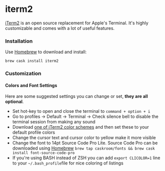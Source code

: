 # iterm2

[iTerm2](http://www.iterm2.com/) is an open source replacement for Apple's Terminal. It's highly customizable and comes with a lot of useful features.

### Installation <a id="installation"></a>

Use [Homebrew](http://sourabhbajaj.com/mac-setup/Homebrew/) to download and install:

```text
brew cask install iterm2
```

### Customization <a id="customization"></a>

#### Colors and Font Settings <a id="colors-and-font-settings"></a>

Here are some suggested settings you can change or set, **they are all optional**.

* Set hot-key to open and close the terminal to `command + option + i`
* Go to profiles -&gt; Default -&gt; Terminal -&gt; Check silence bell to disable the terminal session from making any sound
* Download [one of iTerm2 color schemes](https://github.com/mbadolato/iTerm2-Color-Schemes/tree/master/schemes) and then set these to your default profile colors
* Change the cursor text and cursor color to yellow make it more visible
* Change the font to 14pt Source Code Pro Lite. Source Code Pro can be downloaded using [Homebrew](https://sourabhbajaj.com/mac-setup/Homebrew/) `brew tap caskroom/fonts && brew cask install font-source-code-pro`
* If you're using BASH instead of ZSH you can add `export CLICOLOR=1` line to your `~/.bash_profile`file for nice coloring of listings

